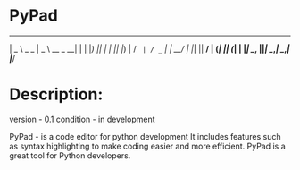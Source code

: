 # PyPad

 ____          ____              _ 
|  _ \  _   _ |  _ \   __ _   __| |
| |_) || | | || |_) | / _` | / _` |
|  __/ | |_| ||  __/ | (_| || (_| |
|_|     \__, ||_|     \__,_| \__,_|
        |___/

# Description:
version - 0.1
condition - in development

PyPad - is a code editor for python development
It includes features such as syntax highlighting to make coding easier and more efficient.
PyPad is a great tool for Python developers.
